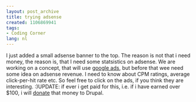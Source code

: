 ```yaml
---
layout: post_archive
title: trying adsense
created: 1106869941
tags:
- Coding Corner
lang: nl
---
```

I just added a small adsense banner to the top. The reason is not that i need money, the reason is, that I need some statsistics on adsense. We are working on a concept, that will use [google ads](https://google.com/adsense/), but before that wee need some idea on adsense revenue. I need to know about CPM ratings, average click-per-hit rate etc. So feel free to click on the ads, if you think they are interesting. :)UPDATE: if ever i get paid for this, i.e. if i have earned over $100, i will [donate](http://drupal.org/node/2227) that money to Drupal.<!--break-->
